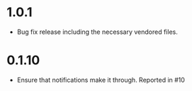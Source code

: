 # 1.0.1
  * Bug fix release including the necessary vendored files.
# 0.1.10
  * Ensure that notifications make it through.  Reported in #10
